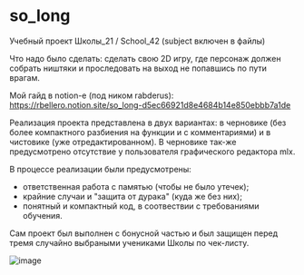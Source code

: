 # so_long
Учебный проект Школы_21 / School_42 (subject включен в файлы)

Что надо было сделать: сделать свою 2D игру, где персонаж должен собрать ништяки и проследовать на выход не попавшись по пути врагам.

Мой гайд в notion-e (под ником rabderus): https://rbellero.notion.site/so_long-d5ec66921d8e4684b14e850ebbb7a1de

Реализация проекта представлена в двух вариантах: в черновике (без более компактного разбиения на функции и с комментариями) и в чистовике (уже отредактированном).
В черновике так-же предусмотрено отсутствие у пользователя графического редактора mlx. 

В процессе реализации были предусмотрены:
- ответственная работа с памятью (чтобы не было утечек);
- крайние случаи и "защита от дурака" (куда же без них);
- понятный и компактный код, в соотвествии с требованиями обучения.

Сам проект был выполнен с бонусной частью и был защищен перед тремя случайно выбраными учениками Школы по чек-листу.

![image](https://user-images.githubusercontent.com/107763382/234953937-97bee257-dde3-4be4-896a-7009c79ce1ac.png)

